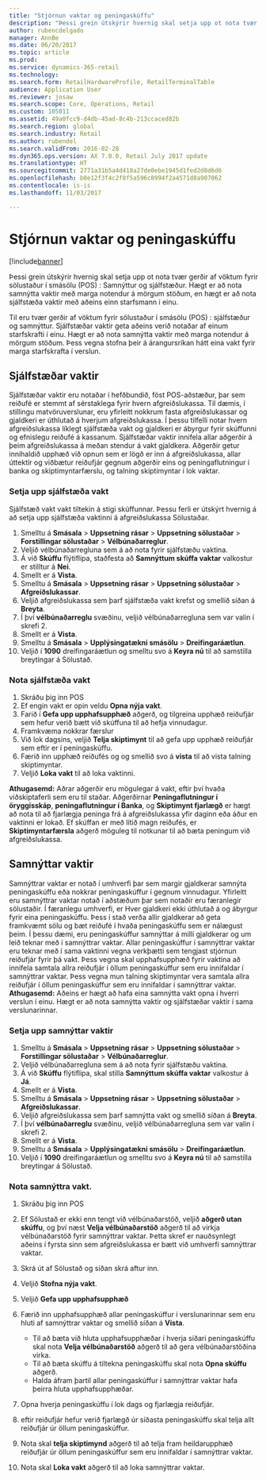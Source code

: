 ```yaml
---
title: "Stjórnun vaktar og peningaskúffu"
description: "Þessi grein útskýrir hvernig skal setja upp ot nota tvær gerðir af vöktum fyrir sölustaður í smásölu (POS) : Samnýttur og sjálfstæður. Hægt er að nota samnýtta vaktir með marga notendur á mörgum stöðum, en hægt er að nota sjálfstæða vaktir með aðeins einn starfsmann í einu."
author: rubencdelgado
manager: AnnBe
ms.date: 06/20/2017
ms.topic: article
ms.prod: 
ms.service: dynamics-365-retail
ms.technology: 
ms.search.form: RetailHardwareProfile, RetailTerminalTable
audience: Application User
ms.reviewer: josaw
ms.search.scope: Core, Operations, Retail
ms.custom: 105011
ms.assetid: 49a0fcc9-d4db-45ad-8c4b-213ccaced82b
ms.search.region: global
ms.search.industry: Retail
ms.author: rubendel
ms.search.validFrom: 2016-02-28
ms.dyn365.ops.version: AX 7.0.0, Retail July 2017 update
ms.translationtype: HT
ms.sourcegitcommit: 2771a31b5a4d418a27de0ebe1945d1fed2d8d6d6
ms.openlocfilehash: b8e12f3f4c2f8f5a596c8994f2a4571d8a907062
ms.contentlocale: is-is
ms.lasthandoff: 11/03/2017

---
```


# <a name="shift-and-cash-drawer-management"></a>Stjórnun vaktar og peningaskúffu

[!include[banner](includes/banner.md)]


Þessi grein útskýrir hvernig skal setja upp ot nota tvær gerðir af vöktum fyrir sölustaður í smásölu (POS) : Samnýttur og sjálfstæður. Hægt er að nota samnýtta vaktir með marga notendur á mörgum stöðum, en hægt er að nota sjálfstæða vaktir með aðeins einn starfsmann í einu.

Til eru tvær gerðir af vöktum fyrir sölustaður í smásölu (POS) : sjálfstæður og samnýttur. Sjálfstæðar vaktir geta aðeins verið notaðar af einum starfskrafti í einu. Hægt er að nota samnýtta vaktir með marga notendur á mörgum stöðum. Þess vegna stofna þeir á árangursríkan hátt eina vakt fyrir marga starfskrafta í verslun.

## <a name="standalone-shifts"></a>Sjálfstæðar vaktir
Sjálfstæðar vaktir eru notaðar í hefðbundið, föst POS-aðstæður, þar sem reiðufé er stemmt af sérstaklega fyrir hvern afgreiðslukassa. Til dæmis, í stillingu matvöruverslunar, eru yfirleitt nokkrum fasta afgreiðslukassar og gjaldkeri er úthlutað á hverjum afgreiðslukassa. Í þessu tilfelli notar hvern afgreiðslukassa líklegt sjálfstæða vakt og gjaldkeri er ábyrgur fyrir skúffunni og efnislegu reiðufé á kassanum. Sjálfstæðar vaktir innifela allar aðgerðir á þeim afgreiðslukassa á meðan stendur á vakt gjaldkera. Aðgerðir getur innihaldið upphæð við opnun sem er lögð er inn á afgreiðslukassa, allar úttektir og viðbætur reiðufjár gegnum aðgerðir eins og peningaflutningur í banka og skiptimyntarfærslu, og talning skiptimyntar í lok vaktar.

### <a name="set-up-a-stand-alone-shift"></a>Setja upp sjálfstæða vakt

Sjálfstæð vakt vakt tiltekin á stigi skúffunnar. Þessu ferli er útskýrt hvernig á að setja upp sjálfstæða vaktinni á afgreiðslukassa Sölustaðar.

1.  Smelltu á **Smásala** &gt; **Uppsetning rásar** &gt; **Uppsetning sölustaðar** &gt; **Forstillingar sölustaðar** &gt; **Vélbúnaðarreglur**.
2.  Veljið vélbúnaðarregluna sem á að nota fyrir sjálfstæðu vaktina.
3.  Á við **Skúffu** flýtiflipa, staðfesta að **Samnýttum skúffa vaktar** valkostur er stilltur á **Nei**.
4.  Smellt er á **Vista**.
5.  Smelltu á **Smásala** &gt; **Uppsetning rásar** &gt; **Uppsetning sölustaðar** &gt; **Afgreiðslukassar**.
6.  Veljið afgreiðslukassa sem þarf sjálfstæða vakt krefst og smellið síðan á **Breyta**.
7.  Í því **vélbúnaðarreglu** svæðinu, veljið vélbúnaðarregluna sem var valin í skrefi 2.
8.  Smellt er á **Vista**.
9.  Smelltu á **Smásala** &gt; **Upplýsingatækni smásölu** &gt; **Dreifingaráætlun**.
10. Veljið í **1090** dreifingaráætlun og smelltu svo á **Keyra nú** til að samstilla breytingar á Sölustað.

### <a name="use-a-stand-alone-shift"></a>Nota sjálfstæða vakt

1.  Skráðu þig inn POS
2.  Ef engin vakt er opin veldu **Opna nýja vakt**.
3.  Farið í **Gefa upp upphafsupphæð** aðgerð, og tilgreina upphæð reiðufjár sem hefur verið bætt við skúffuna til að hefja vinnudagur.
4.  Framkvæma nokkrar færslur
5.  Við lok dagsins, veljið **Telja skiptimynt** til að gefa upp upphæð reiðufjár sem eftir er í peningaskúffu.
6.  Færið inn upphæð reiðufés og og smellið svo á **vista** til að vista talning skiptimyntar.
7.  Veljið **Loka vakt** til að loka vaktinni.

**Athugasemd:** Aðrar aðgerðir eru mögulegar á vakt, eftir því hvaða viðskiptaferli sem eru til staðar. Aðgerðirnar **Peningaflutningur í öryggisskáp**, **peningaflutningur í Banka**, og **Skiptimynt fjarlægð** er hægt að nota til að fjarlægja peninga frá á afgreiðslukassa yfir daginn eða áður en vaktinni er lokað. Ef skúffan er með lítið magn reiðufés, er **Skiptimyntarfærsla** aðgerð möguleg til notkunar til að bæta peningum við afgreiðslukassa.

## <a name="shared-shifts"></a>Samnýttar vaktir
Samnýttrar vaktar er notað í umhverfi þar sem margir gjaldkerar samnýta peningaskúffu eða nokkrar peningaskúffur í gegnum vinnudagur. Yfirleitt eru samnýttrar vaktar notað í aðstæðum þar sem notaðir eru færanlegir sölustaðir. Í færanlegu umhverfi, er Hver gjaldkeri ekki úthlutað á og ábyrgur fyrir eina peningaskúffu. Þess í stað verða allir gjaldkerar að geta framkvæmt sölu og bæt reiðufé í hvaða peningaskúffu sem er nálægust þeim. Í þessu dæmi, eru peningaskúffur samnýttar á milli gjaldkerar og um leið teknar með í samnýttrar vaktar. Allar peningaskúffur í samnýttrar vaktar eru teknar með í sama vaktinni vegna verkþætti sem tengjast stjórnun reiðufjár fyrir þá vakt. Þess vegna skal upphafsupphæð fyrir vaktina að innifela samtala allra reiðufjár í öllum peningaskúffur sem eru innifaldar í samnýttrar vaktar. Þess vegna mun talning skiptimyntar vera samtala allra reiðufjár í öllum peningaskúffur sem eru innifaldar í samnýttrar vaktar. **Athugasemd:** Aðeins er hægt að hafa eina samnýtta vakt opna í hverri verslun í einu. Hægt er að nota samnýtta vaktir og sjálfstæðar vaktir í sama verslunarinnar.

### <a name="set-up-a-shared-shift"></a>Setja upp samnýttar vaktir

1.  Smelltu á **Smásala** &gt; **Uppsetning rásar** &gt; **Uppsetning sölustaðar** &gt; **Forstillingar sölustaðar** &gt; **Vélbúnaðarreglur**.
2.  Veljið vélbúnaðarregluna sem á að nota fyrir sjálfstæðu vaktina.
3.  Á við **Skúffu** flýtiflipa, skal stilla **Samnýttum skúffa vaktar** valkostur á **Já**.
4.  Smellt er á **Vista**.
5.  Smelltu á **Smásala** &gt; **Uppsetning rásar** &gt; **Uppsetning sölustaðar** &gt; **Afgreiðslukassar**.
6.  Veljið afgreiðslukassa sem þarf samnýtta vakt og smellið síðan á **Breyta**.
7.  Í því **vélbúnaðarreglu** svæðinu, veljið vélbúnaðarregluna sem var valin í skrefi 2.
8.  Smellt er á **Vista**.
9.  Smelltu á **Smásala** &gt; **Upplýsingatækni smásölu** &gt; **Dreifingaráætlun**.
10. Veljið í **1090** dreifingaráætlun og smelltu svo á **Keyra nú** til að samstilla breytingar á Sölustað.

### <a name="use-a-shared-shift"></a>Nota samnýttra vakt.

1.  Skráðu þig inn POS
2.  Ef Sölustað er ekki enn tengt við vélbúnaðarstöð, veljið **aðgerð utan skúffu**, og því næst **Velja vélbúnaðarstöð** aðgerð til að virkja vélbúnaðarstöð fyrir samnýttrar vaktar. Þetta skref er nauðsynlegt aðeins í fyrsta sinn sem afgreiðslukassa er bætt við umhverfi samnýttrar vaktar.
3.  Skrá út af Sölustað og síðan skrá aftur inn.
4.  Veljið **Stofna nýja vakt**.
5.  Veljið **Gefa upp upphafsupphæð**
6.  Færið inn upphafsupphæð allar peningaskúffur í verslunarinnar sem eru hluti af samnýttrar vaktar og smellið síðan á **Vista**.
    -   Til að bæta við hluta upphafsupphæðar í  hverja síðari peningaskúffu skal nota **Velja vélbúnaðarstöð** aðgerð til að gera vélbúnaðarstöðina virka.
    -   Til að bæta skúffu á tiltekna peningaskúffu skal nota **Opna skúffu** aðgerð.
    -   Halda áfram þartil allar peningaskúffur í samnýttrar vaktar hafa þeirra hluta upphafsupphæðar.

7.  Opna hverja peningaskúffu í lok dags og fjarlægja reiðufjár.
8.  eftir reiðufjár hefur verið fjarlægð úr síðasta peningaskúffu skal telja allt reiðufjár úr öllum peningaskúffur.
9.  Nota skal **telja skiptimynd** aðgerð til að telja fram heildarupphæð reiðufjár úr öllum peningaskúffur sem eru innifaldar í samnýttrar vaktar.
10. Nota skal **Loka vakt** aðgerð til að loka samnýttrar vaktar.





